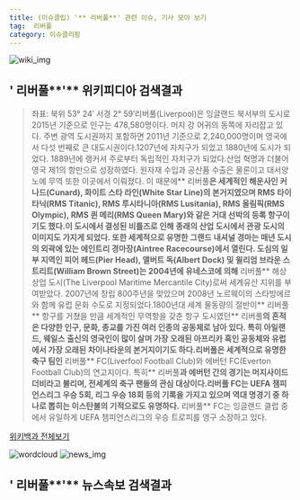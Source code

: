 ```yaml
---
title: (이슈클립) '** 리버풀**' 관련 이슈, 기사 모아 보기
tag:  리버풀
category: 이슈클리핑
---
```

![wiki_img](https://user-images.githubusercontent.com/42597476/44503234-41136a80-a6d0-11e8-9071-6fc6418eafe4.png)
## **'** 리버풀**'** 위키피디아 검색결과
>좌표: 북위 53° 24′ 서경 2° 59′리버풀(Liverpool)은 잉글랜드 북서부의 도시로 2015년 기준으로 인구는 478,580명이다. 머지 강 어귀의 동쪽에 자리잡고 있다. 주변 광역 도시권까지 포함하면 2011년 기준으로 2,240,000명이며 영국에서 다섯 번째로 큰 대도시권이다.1207년에 자치구가 되었고 1880년에 도시가 되었다. 1889년에 랭커셔 주로부터 독립적인 자치구가 되었다.산업 혁명과 더불어 영국 제1의 항만으로 성장하였다. 원자재 수입과 공산품 수출은 물론이고 대서양 노예 무역 또한 이곳에서 이뤄졌다. 이 때문에** 리버풀**은 세계적인 해운사인 커나드(Cunard), 화이트 스타 라인(White Star Line)의 본거지였으며 RMS 타이타닉(RMS Titanic), RMS 루시타니아(RMS Lusitania), RMS 올림픽(RMS Olympic), RMS 퀸 메리(RMS Queen Mary)와 같은 거대 선박의 등록 항구이기도 했다.이 도시에서 결성된 비틀즈로 인해 종래의 산업 도시에서 관광 도시의 이미지도 가지게 되었다. 또한 세계적으로 유명한 그랜드 내셔널 경마는 매년 도시의 외곽에 있는 에인트리 경마장(Aintree Racecourse)에서 열린다. 도심의 일부 지역인 피어 헤드(Pier Head), 앨버트 독(Albert Dock) 및 윌리엄 브라운 스트리트(William Brown Street)는 2004년에 유네스코에 의해** 리버풀** 해상 상업 도시(The Liverpool Maritime Mercantile City)로써 세계유산 지위를 부여받았다. 2007년에 창립 800주년을 맞았으며 2008년 노르웨이의 스타방에르와 함께 유럽 문화 수도로 지정되었다.1800년대 세계 물동량의 절반이** 리버풀** 항구를 거쳤을 만큼 세계적인 무역항을 갖춘 항구 도시였던** 리버풀**의 흔적은 다양한 인구, 문화, 종교를 가진 여러 인종의 공동체로 남아 있다. 특히 아일랜드, 웨일스 출신의 영국인이 많이 살며 가장 오래된 아프리카 흑인 공동체와 유럽에서 가장 오래된 차이나타운의 본거지이기도 하다.리버풀은 세계적으로 유명한 축구 팀인** 리버풀** FC(Liverfool Football Club)와 에버턴 FC(Everton Football Club)의 연고지이다. 특히** 리버풀**과 에버턴 간의 경기는 머지사이드 더비라고 불리며, 전세계의 축구 팬들의 관심 대상이다.리버풀 FC는 UEFA 챔피언스리그 우승 5회, 리그 우승 18회 등의 기록을 가지고 있으며 역대 명경기 중 하나로 뽑히는 이스탄불의 기적으로도 유명하다.** 리버풀** FC는 잉글랜드 클럽 중에서 유일하게 UEFA 챔피언스리그의 우승 트로피를 영구 소장하고 있다.

<a href="https://ko.wikipedia.org/wiki/ 리버풀" target="_blank">위키백과 전체보기</a>

![wordcloud](https://s3.ap-northeast-2.amazonaws.com/lyrics101-wordcloud/2018-09-30-1538252747.png)
![news_img](https://user-images.githubusercontent.com/42597476/44507050-1206f400-a6e4-11e8-8d98-7ffbfebb353f.png)
## **'** 리버풀**'** 뉴스속보 검색결과

